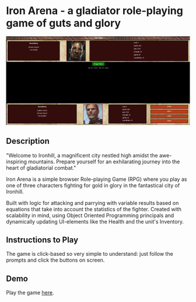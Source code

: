 # Iron Arena - a gladiator role-playing game of guts and glory

![Iron Arena Screenshot](visual-assets/combat-ui-screenshot.png)

## Description

"Welcome to Ironhill, a magnificent city nestled high amidst the awe-inspiring mountains. Prepare yourself for an exhilarating journey into the heart of gladiatorial combat."

Iron Arena is a simple browser Role-playing Game (RPG) where you play as one of three characters fighting for gold in glory in the fantastical city of Ironhill.

Built with logic for attacking and parrying with variable results based on equations that take into account the statistics of the fighter.
Created with scalability in mind, using Object Oriented Programming principals and dynamically updating UI-elements like the Health and the unit's Inventory.

## Instructions to Play

The game is click-based so very simple to understand: just follow the prompts and click the buttons on screen.

## Demo

Play the game [here](https://filipemgf.github.io/ironhack-project1-ironArena/).

